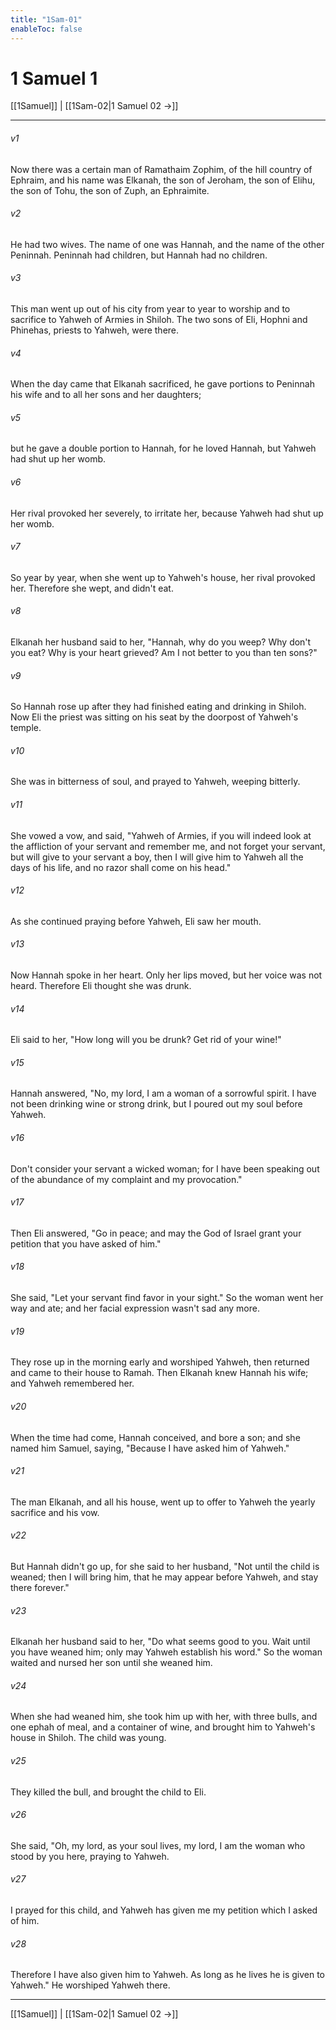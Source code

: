```yaml
---
title: "1Sam-01"
enableToc: false
---
```

# 1 Samuel 1

[[1Samuel]] | [[1Sam-02|1 Samuel 02 →]]
***



###### v1 
Now there was a certain man of Ramathaim Zophim, of the hill country of Ephraim, and his name was Elkanah, the son of Jeroham, the son of Elihu, the son of Tohu, the son of Zuph, an Ephraimite. 

###### v2 
He had two wives. The name of one was Hannah, and the name of the other Peninnah. Peninnah had children, but Hannah had no children. 

###### v3 
This man went up out of his city from year to year to worship and to sacrifice to Yahweh of Armies in Shiloh. The two sons of Eli, Hophni and Phinehas, priests to Yahweh, were there. 

###### v4 
When the day came that Elkanah sacrificed, he gave portions to Peninnah his wife and to all her sons and her daughters; 

###### v5 
but he gave a double portion to Hannah, for he loved Hannah, but Yahweh had shut up her womb. 

###### v6 
Her rival provoked her severely, to irritate her, because Yahweh had shut up her womb. 

###### v7 
So year by year, when she went up to Yahweh's house, her rival provoked her. Therefore she wept, and didn't eat. 

###### v8 
Elkanah her husband said to her, "Hannah, why do you weep? Why don't you eat? Why is your heart grieved? Am I not better to you than ten sons?" 

###### v9 
So Hannah rose up after they had finished eating and drinking in Shiloh. Now Eli the priest was sitting on his seat by the doorpost of Yahweh's temple. 

###### v10 
She was in bitterness of soul, and prayed to Yahweh, weeping bitterly. 

###### v11 
She vowed a vow, and said, "Yahweh of Armies, if you will indeed look at the affliction of your servant and remember me, and not forget your servant, but will give to your servant a boy, then I will give him to Yahweh all the days of his life, and no razor shall come on his head." 

###### v12 
As she continued praying before Yahweh, Eli saw her mouth. 

###### v13 
Now Hannah spoke in her heart. Only her lips moved, but her voice was not heard. Therefore Eli thought she was drunk. 

###### v14 
Eli said to her, "How long will you be drunk? Get rid of your wine!" 

###### v15 
Hannah answered, "No, my lord, I am a woman of a sorrowful spirit. I have not been drinking wine or strong drink, but I poured out my soul before Yahweh. 

###### v16 
Don't consider your servant a wicked woman; for I have been speaking out of the abundance of my complaint and my provocation." 

###### v17 
Then Eli answered, "Go in peace; and may the God of Israel grant your petition that you have asked of him." 

###### v18 
She said, "Let your servant find favor in your sight." So the woman went her way and ate; and her facial expression wasn't sad any more. 

###### v19 
They rose up in the morning early and worshiped Yahweh, then returned and came to their house to Ramah. Then Elkanah knew Hannah his wife; and Yahweh remembered her. 

###### v20 
When the time had come, Hannah conceived, and bore a son; and she named him Samuel, saying, "Because I have asked him of Yahweh." 

###### v21 
The man Elkanah, and all his house, went up to offer to Yahweh the yearly sacrifice and his vow. 

###### v22 
But Hannah didn't go up, for she said to her husband, "Not until the child is weaned; then I will bring him, that he may appear before Yahweh, and stay there forever." 

###### v23 
Elkanah her husband said to her, "Do what seems good to you. Wait until you have weaned him; only may Yahweh establish his word." So the woman waited and nursed her son until she weaned him. 

###### v24 
When she had weaned him, she took him up with her, with three bulls, and one ephah of meal, and a container of wine, and brought him to Yahweh's house in Shiloh. The child was young. 

###### v25 
They killed the bull, and brought the child to Eli. 

###### v26 
She said, "Oh, my lord, as your soul lives, my lord, I am the woman who stood by you here, praying to Yahweh. 

###### v27 
I prayed for this child, and Yahweh has given me my petition which I asked of him. 

###### v28 
Therefore I have also given him to Yahweh. As long as he lives he is given to Yahweh." He worshiped Yahweh there.

***
[[1Samuel]] | [[1Sam-02|1 Samuel 02 →]]
